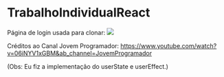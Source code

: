# TrabalhoIndividualReact
Página de login usada para clonar:
<img src='https://private-user-images.githubusercontent.com/162381804/336198244-861b4734-e8f1-4c2a-bdb9-04e481832026.png?jwt=eyJhbGciOiJIUzI1NiIsInR5cCI6IkpXVCJ9.eyJpc3MiOiJnaXRodWIuY29tIiwiYXVkIjoicmF3LmdpdGh1YnVzZXJjb250ZW50LmNvbSIsImtleSI6ImtleTUiLCJleHAiOjE3MTc0NDIwNTcsIm5iZiI6MTcxNzQ0MTc1NywicGF0aCI6Ii8xNjIzODE4MDQvMzM2MTk4MjQ0LTg2MWI0NzM0LWU4ZjEtNGMyYS1iZGI5LTA0ZTQ4MTgzMjAyNi5wbmc_WC1BbXotQWxnb3JpdGhtPUFXUzQtSE1BQy1TSEEyNTYmWC1BbXotQ3JlZGVudGlhbD1BS0lBVkNPRFlMU0E1M1BRSzRaQSUyRjIwMjQwNjAzJTJGdXMtZWFzdC0xJTJGczMlMkZhd3M0X3JlcXVlc3QmWC1BbXotRGF0ZT0yMDI0MDYwM1QxOTA5MTdaJlgtQW16LUV4cGlyZXM9MzAwJlgtQW16LVNpZ25hdHVyZT00ODgyODMxYjA4ZDgyOWY1N2VmZDQ0ZTI0ZDczYjZlMzQ4NjE0YjQ4M2E3MjU3MWI4MjFiNmI4ZmQxYjRjNjdlJlgtQW16LVNpZ25lZEhlYWRlcnM9aG9zdCZhY3Rvcl9pZD0wJmtleV9pZD0wJnJlcG9faWQ9MCJ9.Cql-29jMoEybMVYkC8p3JOH1M5B1wyA4dOf85wAB6TE'>

Créditos ao Canal Jovem Programador: https://www.youtube.com/watch?v=06iNYV1xGBM&ab_channel=JovemProgramador 

(Obs: Eu fiz a implementação do userState e userEffect.)
